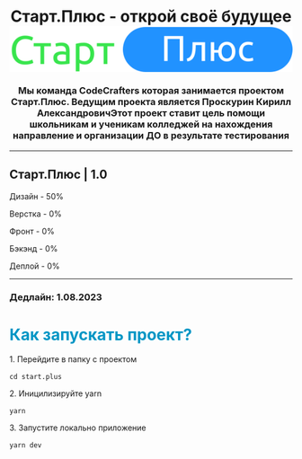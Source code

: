 <h1 align="center">Старт.Плюс - открой своё будущее <img align='center' src="img/logo.svg" alt=""></h1>
<h3 align="center">Мы команда CodeCrafters которая занимается проектом Старт.Плюс. Ведущим проекта является Проскурин Кирилл АлександровичЭтот проект ставит цель помощи школьникам и ученикам колледжей на нахождения направление и организации ДО в результате тестирования</h3>

---

<h2>Старт.Плюс | 1.0</h2>
<p>Дизайн - 50%</p>
<p>Верстка - 0%</p>
<p>Фронт - 0%</p>
<p>Бэкэнд - 0%</p>
<p>Деплой - 0%</p>

---

<h3>Дедлайн: 1.08.2023</h3>

<h1 style="color: #0096C5;">Как запускать проект?</h1>
<p>1. Перейдите в папку с проектом</p>

```
cd start.plus
```

<p>2. Иницилизируйте yarn</p>

```
yarn
```

<p>3. Запустите локально приложение</p>

```
yarn dev
```

